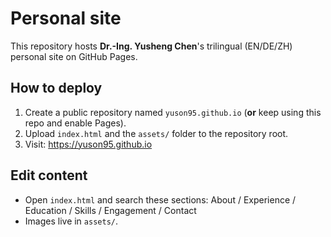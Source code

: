 # Personal site

This repository hosts **Dr.-Ing. Yusheng Chen**'s trilingual (EN/DE/ZH) personal site on GitHub Pages.

## How to deploy
1. Create a public repository named `yuson95.github.io` (**or** keep using this repo and enable Pages).
2. Upload `index.html` and the `assets/` folder to the repository root.
3. Visit: https://yuson95.github.io

## Edit content
- Open `index.html` and search these sections: About / Experience / Education / Skills / Engagement / Contact
- Images live in `assets/`.

